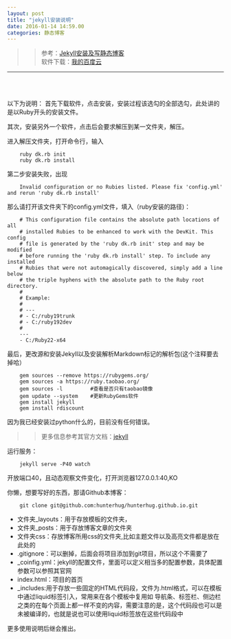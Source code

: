 ```yaml
---
layout: post  
title: "jekyll安装说明"
date: 2016-01-14 14:59.00
categories: 静态博客
---
```

 
>>参考：<a href="http://www.tuicool.com/articles/7Vz6BzJ">Jekyll安装及写静态博客</a><br/>
>>软件下载：<a href='http://pan.baidu.com/s/1mhzOo3m'>我的百度云</a>
<hr />
<br/><br />

以下为说明：
首先下载软件，点击安装，安装过程该选勾的全部选勾，此处讲的是以Ruby开头的安装文件。

其次，安装另外一个软件，点击后会要求解压到某一文件夹，解压。

进入解压文件夹，打开命令行，输入

		ruby dk.rb init
		ruby dk.rb install

第二步安装失败，出现

		Invalid configuration or no Rubies listed. Please fix 'config.yml' and rerun 'ruby dk.rb install'

那么请打开该文件夹下的config.yml文件，填入（ruby安装的路径)：

		# This configuration file contains the absolute path locations of all
		# installed Rubies to be enhanced to work with the DevKit. This config
		# file is generated by the 'ruby dk.rb init' step and may be modified
		# before running the 'ruby dk.rb install' step. To include any installed
		# Rubies that were not automagically discovered, simply add a line below
		# the triple hyphens with the absolute path to the Ruby root directory.
		#
		# Example:
		#
		# ---
		# - C:/ruby19trunk
		# - C:/ruby192dev
		#
		---
		- C:/Ruby22-x64

最后，更改源和安装Jekyll以及安装解析Markdown标记的解析包(这个注释要去掉哈）

		gem sources --remove https://rubygems.org/
		gem sources -a https://ruby.taobao.org/
		gem sources -l         #查看是否只有taobao镜像
		gem update --system    #更新RubyGems软件
		gem install jekyll
		gem install rdiscount

因为我已经安装过python什么的，目前没有任何错误。

>>更多信息参考其官方文档：[jekyll]

运行服务：

		jekyll serve -P40 watch

开放端口40，且动态观察文件变化，打开浏览器127.0.0.1:40,KO

你懒，想要写好的东西，那请Github本博客：

		git clone git@github.com:hunterhug/hunterhug.github.io.git

* 文件夹_layouts：用于存放模板的文件夹，
* 文件夹_posts：用于存放博客文章的文件夹
* 文件夹css：存放博客所用css的文件夹,比如主题文件以及高亮文件都是放在此处的
* .gitignore：可以删掉，后面会将项目添加到git项目，所以这个不需要了
* _coinfig.yml：jekyll的配置文件，里面可以定义相当多的配置参数，具体配置参数可以参照其官网
* index.html：项目的首页
* _includes:用于存放一些固定的HTML代码段，文件为.html格式，可以在模板中通过liquid标签引入，常用来在各个模板中复用如 导航条、标签栏、侧边栏之类的在每个页面上都一样不变的内容，需要注意的是，这个代码段也可以是未被编译的，也就是说也可以使用liquid标签放在这些代码段中


更多使用说明后继会推出。

[jekyll]:http://jekyll.bootcss.com/